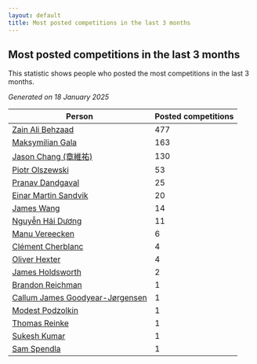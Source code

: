 ```yaml
---
layout: default
title: Most posted competitions in the last 3 months
---
```

## Most posted competitions in the last 3 months
This statistic shows people who posted the most competitions in the last 3 months.

*Generated on 18 January 2025*

| Person | Posted competitions |
| --- | --- |
| [Zain Ali Behzaad](https://www.worldcubeassociation.org/persons/2019BEHZ01) | 477 |
| [Maksymilian Gala](https://www.worldcubeassociation.org/persons/2022GALA01) | 163 |
| [Jason Chang (章維祐)](https://www.worldcubeassociation.org/persons/2023CHAN15) | 130 |
| [Piotr Olszewski](https://www.worldcubeassociation.org/persons/2013OLSZ02) | 53 |
| [Pranav Dandgaval](https://www.worldcubeassociation.org/persons/2017DAND01) | 25 |
| [Einar Martin Sandvik](https://www.worldcubeassociation.org/persons/2018SAND22) | 20 |
| [James Wang](https://www.worldcubeassociation.org/persons/2015WANG87) | 14 |
| [Nguyễn Hải Dương](https://www.worldcubeassociation.org/persons/2018DUON07) | 11 |
| [Manu Vereecken](https://www.worldcubeassociation.org/persons/2010VERE01) | 6 |
| [Clément Cherblanc](https://www.worldcubeassociation.org/persons/2014CHER05) | 4 |
| [Oliver Hexter](https://www.worldcubeassociation.org/persons/2022HEXT01) | 4 |
| [James Holdsworth](https://www.worldcubeassociation.org/persons/2015HOLD01) | 2 |
| [Brandon Reichman](https://www.worldcubeassociation.org/persons/2015REIC02) | 1 |
| [Callum James Goodyear-Jørgensen](https://www.worldcubeassociation.org/persons/2012GOOD02) | 1 |
| [Modest Podzolkin](https://www.worldcubeassociation.org/persons/2017PODZ01) | 1 |
| [Thomas Reinke](https://www.worldcubeassociation.org/persons/2018REIN04) | 1 |
| [Sukesh Kumar](https://www.worldcubeassociation.org/persons/2017KUMA30) | 1 |
| [Sam Spendla](https://www.worldcubeassociation.org/persons/2015SPEN01) | 1 |
